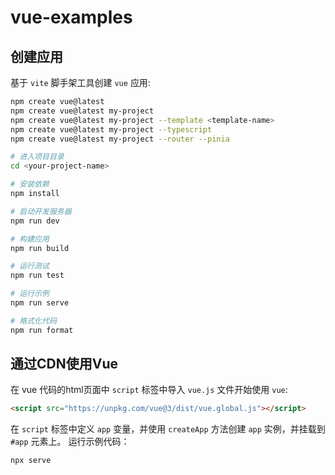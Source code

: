 # vue-examples


## 创建应用

基于 `vite` 脚手架工具创建 `vue` 应用:

```bash
npm create vue@latest
npm create vue@latest my-project
npm create vue@latest my-project --template <template-name>
npm create vue@latest my-project --typescript
npm create vue@latest my-project --router --pinia 

# 进入项目目录
cd <your-project-name>

# 安装依赖
npm install

# 启动开发服务器
npm run dev

# 构建应用
npm run build

# 运行测试
npm run test

# 运行示例
npm run serve

# 格式化代码
npm run format
```

## 通过CDN使用Vue
在 vue 代码的html页面中 `script` 标签中导入 `vue.js` 文件开始使用 `vue`:
```html
<script src="https://unpkg.com/vue@3/dist/vue.global.js"></script>
```
在 `script` 标签中定义 `app` 变量，并使用 `createApp` 方法创建 `app` 实例，并挂载到 `#app` 元素上。
运行示例代码：
```shell
npx serve
```
